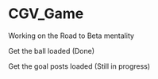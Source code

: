 # CGV_Game
Working on the Road to Beta mentality

Get the ball loaded (Done)

Get the goal posts loaded (Still in progress)